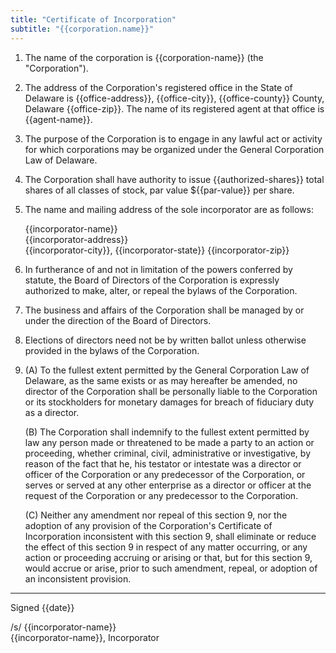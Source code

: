 ```yaml
---
title: "Certificate of Incorporation"
subtitle: "{{corporation.name}}"
---
```


<!--- DGCL 102(a)(1): corporation name -->

1. The name of the corporation is {{corporation-name}} (the "Corporation").

<!--- DGCL 102(a)(2): address and name of registered corporate agent -->

<!--- DGCL 131(c): street, number, city, county and postal code -->

2. The address of the Corporation's registered office in the State of Delaware is {{office-address}}, {{office-city}}, {{office-county}} County, Delaware {{office-zip}}. The name of its registered agent at that office is {{agent-name}}.

<!--- DGCL 102(a)(3): address and name of registered corporate agent -->

3. The purpose of the Corporation is to engage in any lawful act or activity for which corporations may be organized under the General Corporation Law of Delaware.

<!--- DGCL 102(a)(4): the total number of shares of stock which the corporation shall have authority to issue -->

<!--- DGCL 102(a)(4): the par value of each of such shares -->

4. The Corporation shall have authority to issue {{authorized-shares}} total shares of all classes of stock, par value ${{par-value}} per share.

<!--- DGCL 102(a)(5): name and mailing address of the incorporator or incorporators -->

<!--- DGCL 102(b)(5): provision limiting the duration of the corporation's existence ... otherwise ... perpetual -->

5. The name and mailing address of the sole incorporator are as follows:

    {{incorporator-name}}  
    {{incorporator-address}}  
    {{incorporator-city}}, {{incorporator-state}} {{incorporator-zip}}
 
6. In furtherance of and not in limitation of the powers conferred by statute, the Board of Directors of the Corporation is expressly authorized to make, alter, or repeal the bylaws of the Corporation.

7. The business and affairs of the Corporation shall be managed by or under the direction of the Board of Directors.

8. Elections of directors need not be by written ballot unless otherwise provided in the bylaws of the Corporation.

<!--- DGCL 102(b)(7) -->

9.  (A) To the fullest extent permitted by the General Corporation Law of Delaware, as the same exists or as may hereafter be amended, no director of the Corporation shall be personally liable to the Corporation or its stockholders for monetary damages for breach of fiduciary duty as a director.

    (B) The Corporation shall indemnify to the fullest extent permitted by law any person made or threatened to be made a party to an action or proceeding, whether criminal, civil, administrative or investigative, by reason of the fact that he, his testator or intestate was a director or officer of the Corporation or any predecessor of the Corporation, or serves or served at any other enterprise as a director or officer at the request of the Corporation or any predecessor to the Corporation.

    (C) Neither any amendment nor repeal of this section 9, nor the adoption of any provision of the Corporation's Certificate of Incorporation inconsistent with this section 9, shall eliminate or reduce the effect of this section 9 in respect of any matter occurring, or any action or proceeding accruing or arising or that, but for this section 9, would accrue or arise, prior to such amendment, repeal, or adoption of an inconsistent provision.

---

Signed {{date}}

/s/ {{incorporator-name}}  
{{incorporator-name}}, Incorporator
